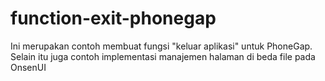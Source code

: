 # function-exit-phonegap
Ini merupakan contoh membuat fungsi "keluar aplikasi" untuk PhoneGap. Selain itu juga contoh implementasi manajemen halaman di beda file pada OnsenUI
